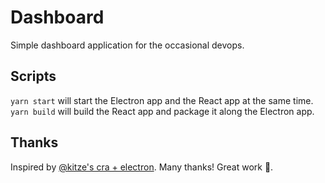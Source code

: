 # Dashboard
Simple dashboard application for the occasional devops.

## Scripts
```yarn start``` will start the Electron app and the React app at the same time.  
```yarn build``` will build the React app and package it along the Electron app.

## Thanks
Inspired by [@kitze's cra + electron](https://github.com/kitze/react-electron-example). Many thanks! Great work 👏.
